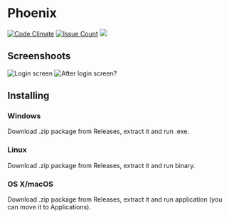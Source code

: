 # Phoenix
[![Code Climate](https://codeclimate.com/github/artur9010/Phoenix/badges/gpa.svg)](https://codeclimate.com/github/artur9010/Phoenix)
[![Issue Count](https://codeclimate.com/github/artur9010/Phoenix/badges/issue_count.svg)](https://codeclimate.com/github/artur9010/Phoenix)
[![](https://img.shields.io/badge/Avaible%20for-OS%20X%2C%20Windows%2C%20Linux-blue.svg)](https://github.com/artur9010/Phoenix/releases)

## Screenshoots
![Login screen](http://i.imgur.com/o6IR0y0.png)
![After login screen?](http://i.imgur.com/GfDxwWP.png)

## Installing
### Windows
Download .zip package from Releases, extract it and run .exe.
### Linux
Download .zip package from Releases, extract it and run binary.
### OS X/macOS
Download .zip package from Releases, extract it and run application (you can move it to Applications).

